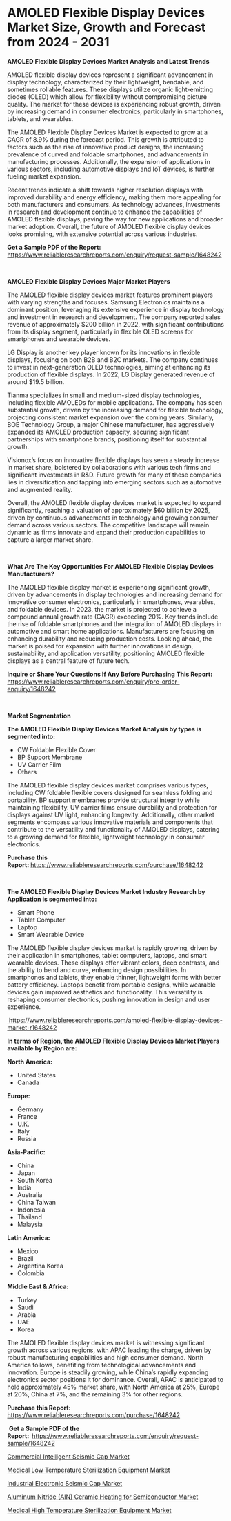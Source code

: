 <p><h1>AMOLED Flexible Display Devices Market Size, Growth and Forecast from 2024 - 2031</h1></p><p><strong>AMOLED Flexible Display Devices Market Analysis and Latest Trends</strong></p>
<p><p>AMOLED flexible display devices represent a significant advancement in display technology, characterized by their lightweight, bendable, and sometimes rollable features. These displays utilize organic light-emitting diodes (OLED) which allow for flexibility without compromising picture quality. The market for these devices is experiencing robust growth, driven by increasing demand in consumer electronics, particularly in smartphones, tablets, and wearables. </p><p>The AMOLED Flexible Display Devices Market is expected to grow at a CAGR of 8.9% during the forecast period. This growth is attributed to factors such as the rise of innovative product designs, the increasing prevalence of curved and foldable smartphones, and advancements in manufacturing processes. Additionally, the expansion of applications in various sectors, including automotive displays and IoT devices, is further fueling market expansion. </p><p>Recent trends indicate a shift towards higher resolution displays with improved durability and energy efficiency, making them more appealing for both manufacturers and consumers. As technology advances, investments in research and development continue to enhance the capabilities of AMOLED flexible displays, paving the way for new applications and broader market adoption. Overall, the future of AMOLED flexible display devices looks promising, with extensive potential across various industries.</p></p>
<p><strong>Get a Sample PDF of the Report:&nbsp;</strong> <a href="https://www.reliableresearchreports.com/enquiry/request-sample/1648242?utm_campaign=12&utm_medium=2&utm_source=Github&utm_content=ia&utm_term=29122024&utm_id=amoled-flexible-display-devices">https://www.reliableresearchreports.com/enquiry/request-sample/1648242</a></p>
<p>&nbsp;</p>
<p><strong>AMOLED Flexible Display Devices Major Market Players</strong></p>
<p><p>The AMOLED flexible display devices market features prominent players with varying strengths and focuses. Samsung Electronics maintains a dominant position, leveraging its extensive experience in display technology and investment in research and development. The company reported sales revenue of approximately $200 billion in 2022, with significant contributions from its display segment, particularly in flexible OLED screens for smartphones and wearable devices.</p><p>LG Display is another key player known for its innovations in flexible displays, focusing on both B2B and B2C markets. The company continues to invest in next-generation OLED technologies, aiming at enhancing its production of flexible displays. In 2022, LG Display generated revenue of around $19.5 billion.</p><p>Tianma specializes in small and medium-sized display technologies, including flexible AMOLEDs for mobile applications. The company has seen substantial growth, driven by the increasing demand for flexible technology, projecting consistent market expansion over the coming years. Similarly, BOE Technology Group, a major Chinese manufacturer, has aggressively expanded its AMOLED production capacity, securing significant partnerships with smartphone brands, positioning itself for substantial growth.</p><p>Visionox’s focus on innovative flexible displays has seen a steady increase in market share, bolstered by collaborations with various tech firms and significant investments in R&D. Future growth for many of these companies lies in diversification and tapping into emerging sectors such as automotive and augmented reality.</p><p>Overall, the AMOLED flexible display devices market is expected to expand significantly, reaching a valuation of approximately $60 billion by 2025, driven by continuous advancements in technology and growing consumer demand across various sectors. The competitive landscape will remain dynamic as firms innovate and expand their production capabilities to capture a larger market share.</p></p>
<p>&nbsp;</p>
<p><strong>What Are The Key Opportunities For AMOLED Flexible Display Devices Manufacturers?</strong></p>
<p><p>The AMOLED flexible display market is experiencing significant growth, driven by advancements in display technologies and increasing demand for innovative consumer electronics, particularly in smartphones, wearables, and foldable devices. In 2023, the market is projected to achieve a compound annual growth rate (CAGR) exceeding 20%. Key trends include the rise of foldable smartphones and the integration of AMOLED displays in automotive and smart home applications. Manufacturers are focusing on enhancing durability and reducing production costs. Looking ahead, the market is poised for expansion with further innovations in design, sustainability, and application versatility, positioning AMOLED flexible displays as a central feature of future tech.</p></p>
<p><strong>Inquire or Share Your Questions If Any Before Purchasing This Report:</strong> <a href="https://www.reliableresearchreports.com/enquiry/pre-order-enquiry/1648242?utm_campaign=12&utm_medium=2&utm_source=Github&utm_content=ia&utm_term=29122024&utm_id=amoled-flexible-display-devices">https://www.reliableresearchreports.com/enquiry/pre-order-enquiry/1648242</a></p>
<p>&nbsp;</p>
<p><strong>Market Segmentation</strong></p>
<p><strong>The AMOLED Flexible Display Devices Market Analysis by types is segmented into:</strong></p>
<p><ul><li>CW Foldable Flexible Cover</li><li>BP Support Membrane</li><li>UV Carrier Film</li><li>Others</li></ul></p>
<p><p>The AMOLED flexible display devices market comprises various types, including CW foldable flexible covers designed for seamless folding and portability. BP support membranes provide structural integrity while maintaining flexibility. UV carrier films ensure durability and protection for displays against UV light, enhancing longevity. Additionally, other market segments encompass various innovative materials and components that contribute to the versatility and functionality of AMOLED displays, catering to a growing demand for flexible, lightweight technology in consumer electronics.</p></p>
<p><strong>Purchase this Report:&nbsp;</strong><a href="https://www.reliableresearchreports.com/purchase/1648242?utm_campaign=12&utm_medium=2&utm_source=Github&utm_content=ia&utm_term=29122024&utm_id=amoled-flexible-display-devices">https://www.reliableresearchreports.com/purchase/1648242</a></p>
<p>&nbsp;</p>
<p><strong>The AMOLED Flexible Display Devices Market Industry Research by Application is segmented into:</strong></p>
<p><ul><li>Smart Phone</li><li>Tablet Computer</li><li>Laptop</li><li>Smart Wearable Device</li></ul></p>
<p><p>The AMOLED flexible display devices market is rapidly growing, driven by their application in smartphones, tablet computers, laptops, and smart wearable devices. These displays offer vibrant colors, deep contrasts, and the ability to bend and curve, enhancing design possibilities. In smartphones and tablets, they enable thinner, lightweight forms with better battery efficiency. Laptops benefit from portable designs, while wearable devices gain improved aesthetics and functionality. This versatility is reshaping consumer electronics, pushing innovation in design and user experience.</p></p>
<p><a href="https://www.reliableresearchreports.com/amoled-flexible-display-devices-market-r1648242?utm_campaign=12&utm_medium=2&utm_source=Github&utm_content=ia&utm_term=29122024&utm_id=amoled-flexible-display-devices">&nbsp;https://www.reliableresearchreports.com/amoled-flexible-display-devices-market-r1648242</a></p>
<p><strong>In terms of Region, the AMOLED Flexible Display Devices Market Players available by Region are:</strong></p>
<p>
    <p> <strong> North America: </strong>
        <ul>
            <li>United States</li>
            <li>Canada</li>
        </ul>
        </p> 
    <p> <strong> Europe: </strong>
        <ul>
            <li>Germany</li>
            <li>France</li>
            <li>U.K.</li>
            <li>Italy</li>
            <li>Russia</li>
        </ul>
        </p> 
    <p> <strong> Asia-Pacific: </strong>
        <ul>
            <li>China</li>
            <li>Japan</li>
            <li>South Korea</li>
            <li>India</li>
            <li>Australia</li>
            <li>China Taiwan</li>
            <li>Indonesia</li>
            <li>Thailand</li>
            <li>Malaysia</li>
        </ul>
        </p> 
    <p> <strong> Latin America: </strong>
        <ul>
            <li>Mexico</li>
            <li>Brazil</li>
            <li>Argentina Korea</li>
            <li>Colombia</li>
        </ul>
        </p> 
    <p> <strong> Middle East & Africa: </strong>
        <ul>
            <li>Turkey</li>
            <li>Saudi</li>
            <li>Arabia</li>
            <li>UAE</li>
            <li>Korea</li>
        </ul>
    </p>
    </p>
<p><p>The AMOLED flexible display devices market is witnessing significant growth across various regions, with APAC leading the charge, driven by robust manufacturing capabilities and high consumer demand. North America follows, benefiting from technological advancements and innovation. Europe is steadily growing, while China’s rapidly expanding electronics sector positions it for dominance. Overall, APAC is anticipated to hold approximately 45% market share, with North America at 25%, Europe at 20%, China at 7%, and the remaining 3% for other regions.</p></p>
<p><strong>Purchase this Report: </strong><a href="https://www.reliableresearchreports.com/purchase/1648242?utm_campaign=12&utm_medium=2&utm_source=Github&utm_content=ia&utm_term=29122024&utm_id=amoled-flexible-display-devices">https://www.reliableresearchreports.com/purchase/1648242</a></p>
<p>&nbsp;<strong>Get a Sample PDF of the Report:&nbsp;&nbsp;</strong><a href="https://www.reliableresearchreports.com/enquiry/request-sample/1648242?utm_campaign=12&utm_medium=2&utm_source=Github&utm_content=ia&utm_term=29122024&utm_id=amoled-flexible-display-devices">https://www.reliableresearchreports.com/enquiry/request-sample/1648242</a></p>
<p><strong></strong></p>
<p><p><a href="https://github.com/edacruz6/Market-Research-Report-List-1/blob/main/commercial-intelligent-seismic-cap-market.md?utm_campaign=12&utm_medium=2&utm_source=Github&utm_content=ia&utm_term=29122024&utm_id=amoled-flexible-display-devices">Commercial Intelligent Seismic Cap Market</a></p><p><a href="https://github.com/princessbartram3/Market-Research-Report-List-1/blob/main/medical-low-temperature-sterilization-equipment-market.md?utm_campaign=12&utm_medium=2&utm_source=Github&utm_content=ia&utm_term=29122024&utm_id=amoled-flexible-display-devices">Medical Low Temperature Sterilization Equipment Market</a></p><p><a href="https://github.com/seanmcma708/Market-Research-Report-List-1/blob/main/industrial-electronic-seismic-cap-market.md?utm_campaign=12&utm_medium=2&utm_source=Github&utm_content=ia&utm_term=29122024&utm_id=amoled-flexible-display-devices">Industrial Electronic Seismic Cap Market</a></p><p><a href="https://github.com/GenaGaines34/Market-Research-Report-List-1/blob/main/aluminum-nitride-aln-ceramic-heating-for-semiconductor-market.md?utm_campaign=12&utm_medium=2&utm_source=Github&utm_content=ia&utm_term=29122024&utm_id=amoled-flexible-display-devices">Aluminum Nitride (AlN) Ceramic Heating for Semiconductor Market</a></p><p><a href="https://github.com/yankimber90yankim/Market-Research-Report-List-1/blob/main/medical-high-temperature-sterilization-equipment-market.md?utm_campaign=12&utm_medium=2&utm_source=Github&utm_content=ia&utm_term=29122024&utm_id=amoled-flexible-display-devices">Medical High Temperature Sterilization Equipment Market</a></p></p>